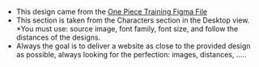 * This design came from the [One Piece Training Figma File](https://www.figma.com/file/QLbxC7r0B3GvNlDxJNEHKr/Training_ResponsiveWebsite_OnePiece?node-id=0%3A1)
* This section is taken from the Characters section in the Desktop view. *You must use: source image, font family, font size, and follow the distances of the designs.
* Always the goal is to deliver a website as close to the provided design as possible, always looking for the perfection: images, distances,
…..
